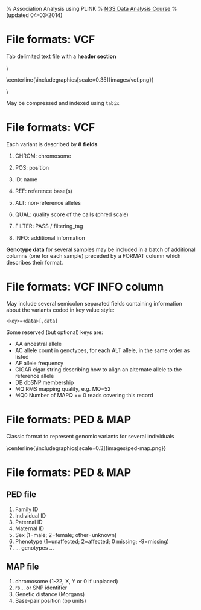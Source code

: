 % Association Analysis using PLINK
% [NGS Data Analysis Course](http://ngscourse.github.io/)
% (updated 04-03-2014)


File formats: VCF
================================================================================

Tab delimited text file with a __header section__

\ 

<!--
![](images/vcf.png)
-->

\centerline{\includegraphics[scale=0.35]{images/vcf.png}}

\ 

May be compressed and indexed using ``tabix``


File formats: VCF
================================================================================

Each variant is described by __8 fields__

1. CHROM: chromosome
2. POS: position
3. ID: name
4. REF: reference base(s)
5. ALT: non-reference alleles

6. QUAL: quality score of the calls (phred scale)
7. FILTER: PASS / filtering_tag
8. INFO: additional information 


__Genotype data__ for several samples may be included in 
a batch of additional columns (one for each sample)
preceded by a FORMAT column which describes their format.



File formats: VCF INFO column
================================================================================

May include several semicolon separated fields
containing information about the variants coded in key value style:

    <key>=<data>[,data]

Some reserved (but optional) keys are:

- AA ancestral allele
- AC allele count in genotypes, for each ALT allele, in the same order as listed
- AF allele frequency
- CIGAR cigar string describing how to align an alternate allele to the reference allele
- DB dbSNP membership
- MQ RMS mapping quality, e.g. MQ=52
- MQ0 Number of MAPQ == 0 reads covering this record

<!--
- NS Number of samples with data
- SB strand bias at this position
- SOMATIC: indicates that the record is a somatic mutation
- VALIDATED validated by follow-up experiment
-->



File formats: PED & MAP
================================================================================

Classic format to represent genomic variants for several individuals

\centerline{\includegraphics[scale=0.3]{images/ped-map.png}}

<!--
Some variants of the format are described depending on the software used to read or write them.
Those variants may include _transposed_ versions of the format which is 
closer to standard _genomic_ representation of this kind of information.
-->

File formats: PED & MAP
================================================================================

PED file
---------

1. Family ID
2. Individual ID
3. Paternal ID
4. Maternal ID
5. Sex (1=male; 2=female; other=unknown)
6. Phenotype (1=unaffected; 2=affected; 0 missing; -9=missing)
7. ... genotypes ...


MAP file
--------

1. chromosome (1-22, X, Y or 0 if unplaced)
2. rs... or SNP identifier
3. Genetic distance (Morgans)
4. Base-pair position (bp units)
